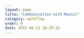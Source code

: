 ```yaml
---
layout: page
title: "Communication with Mounir"
category: workflow
order: 9
date: 2015-06-23 10:39:15
---
```



